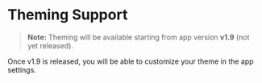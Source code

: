 # Theming Support

> **Note:** Theming will be available starting from app version **v1.9** (not yet released).

Once v1.9 is released, you will be able to customize your theme in the app settings.
